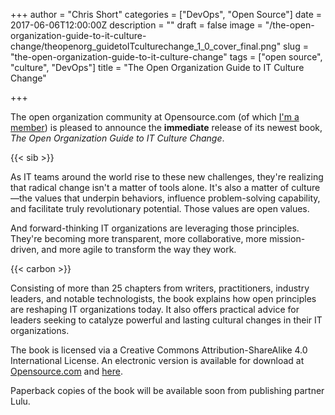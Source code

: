 +++
author = "Chris Short"
categories = ["DevOps", "Open Source"]
date = 2017-06-06T12:00:00Z
description = ""
draft = false
image = "/the-open-organization-guide-to-it-culture-change/theopenorg_guidetoITculturechange_1_0_cover_final.png"
slug = "the-open-organization-guide-to-it-culture-change"
tags = ["open source", "culture", "DevOps"]
title = "The Open Organization Guide to IT Culture Change"

+++

The open organization community at Opensource.com (of which [I'm a member](https://opensource.com/users/chrisshort)) is pleased to announce the **immediate** release of its newest book, *The Open Organization Guide to IT Culture Change*.

{{< sib >}}

As IT teams around the world rise to these new challenges, they're realizing that radical change isn't a matter of tools alone. It's also a matter of culture—the values that underpin behaviors, influence problem-solving capability, and facilitate truly revolutionary potential. Those values are open values.

And forward-thinking IT organizations are leveraging those principles. They're becoming more transparent, more collaborative, more mission-driven, and more agile to transform the way they work.

{{< carbon >}}

Consisting of more than 25 chapters from writers, practitioners, industry leaders, and notable technologists, the book explains how open principles are reshaping IT organizations today. It also offers practical advice for leaders seeking to catalyze powerful and lasting cultural changes in their IT organizations.

The book is licensed via a Creative Commons Attribution-ShareAlike 4.0 International License. An electronic version is available for download at [Opensource.com](https://opensource.com/open-organization/resources/culture-change) and [here](/books/open_org_it_culture.pdf).

Paperback copies of the book will be available soon from publishing partner Lulu.
